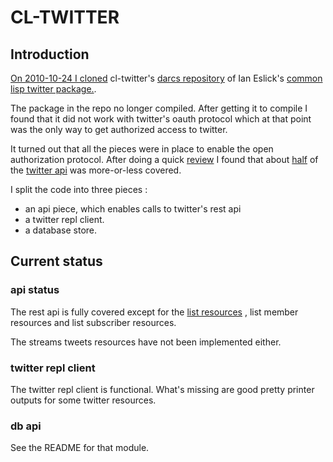 # CL-TWITTER 

## Introduction

[On 2010-10-24 I cloned](http://cl-twitter.blogspot.com/2010/11/cl-twitter-blog.html) cl-twitter's [darcs repository](http://www.common-lisp.net/project/cl-twitter/darcs/cl-twitter) 
of Ian Eslick's [common lisp twitter package.](http://common-lisp.net/project/cl-twitter/).

The package in the repo no longer compiled. After getting it to compile I found that it did not work with twitter's oauth protocol 
which at that point was the only way to get authorized access to twitter.

It turned out that all the pieces were in place to enable the open authorization protocol. After doing a quick [review](http://cl-twitter.blogspot.com/2010/11/extending-api.html)
I found that about [half](https://spreadsheets.google.com/ccc?key=0AvMxEpw5nMindFRrY0JfNDBCWWhvZ2xmUTNQVXY3ekE&hl=en) 
of the [twitter api](http://apiwiki.twitter.com/w/page/22554679/Twitter-API-Documentation?mode=print) was more-or-less covered.

I split the code into three pieces : 

* an api piece, which enables calls to twitter's rest api 
* a twitter repl client. 
* a database store.

## Current status

### api status
 
The rest api is fully covered except for the [list resources](http://dev.twitter.com/doc) , list member resources and list subscriber resources.  

The streams tweets resources have not been implemented either.

### twitter repl client

The twitter repl client is functional. What's missing are good pretty printer outputs for some twitter resources.

### db api
See the README for that module.

